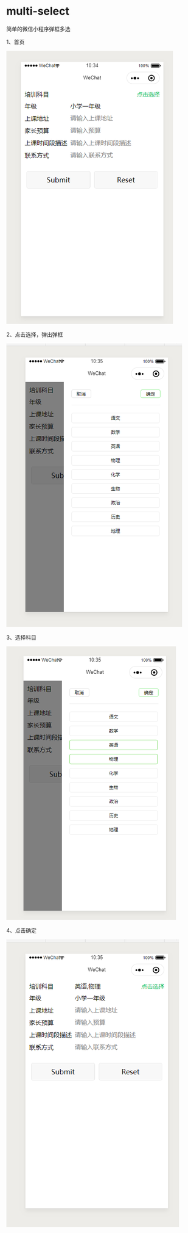 # multi-select
简单的微信小程序弹框多选

1、首页

![Image text](./img/01.png)

2、点击选择，弹出弹框

![Image text](./img/02.png)

3、选择科目

![Image text](./img/03.png)

4、点击确定

![Image text](./img/04.png)
